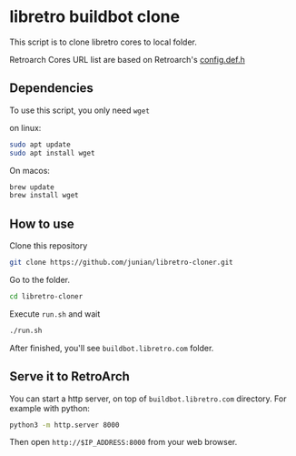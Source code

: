 # libretro buildbot clone

This script is to clone libretro cores to local folder.

Retroarch Cores URL list are based on Retroarch's [config.def.h](https://github.com/libretro/RetroArch/blob/master/config.def.h)

## Dependencies

To use this script, you only need `wget`

on linux:

```bash
sudo apt update
sudo apt install wget
```

On macos:

```bash
brew update
brew install wget
```

## How to use

Clone this repository

```bash
git clone https://github.com/junian/libretro-cloner.git
```

Go to the folder.

```bash
cd libretro-cloner
```

Execute `run.sh` and wait

```bash
./run.sh
```

After finished, you'll see `buildbot.libretro.com` folder.

## Serve it to RetroArch

You can start a http server, on top of `buildbot.libretro.com` directory.
For example with python:

```bash
python3 -m http.server 8000
```

Then open `http://$IP_ADDRESS:8000` from your web browser.


